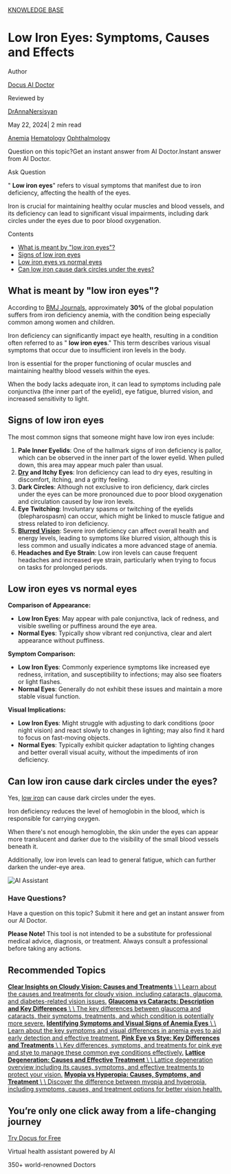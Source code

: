 [KNOWLEDGE BASE](https://docus.ai/knowledge-base)

# Low Iron Eyes: Symptoms, Causes and Effects

Author

[Docus AI Doctor](https://docus.ai/ai-doctor)

Reviewed by

[DrAnnaNersisyan](https://docus.ai/author/dr-anna-nersisyan)

May 22, 2024\| 2 min read

[Anemia](https://docus.ai/tags/anemia) [Hematology](https://docus.ai/tags/hematology) [Ophthalmology](https://docus.ai/tags/ophthalmology)

Question on this topic?Get an instant answer from AI Doctor.Instant answer from AI Doctor.

Ask Question

" **Low iron eyes**" refers to visual symptoms that manifest due to iron deficiency, affecting the health of the eyes.

Iron is crucial for maintaining healthy ocular muscles and blood vessels, and its deficiency can lead to significant visual impairments, including dark circles under the eyes due to poor blood oxygenation.

Contents

- [What is meant by "low iron eyes"?](https://docus.ai/knowledge-base/low-iron-eyes#what-is-meant-by-low-iron-eyes)
- [Signs of low iron eyes](https://docus.ai/knowledge-base/low-iron-eyes#signs-of-low-iron-eyes)
- [Low iron eyes vs normal eyes](https://docus.ai/knowledge-base/low-iron-eyes#low-iron-eyes-vs-normal-eyes)
- [Can low iron cause dark circles under the eyes?](https://docus.ai/knowledge-base/low-iron-eyes#can-low-iron-cause-dark-circles-under-the-eyes)

## What is meant by "low iron eyes"?

According to [BMJ Journals](https://bmjopengastro.bmj.com/content/9/1/e000759), approximately **30%** of the global population suffers from iron deficiency anemia, with the condition being especially common among women and children.

Iron deficiency can significantly impact eye health, resulting in a condition often referred to as " **low iron eyes**." This term describes various visual symptoms that occur due to insufficient iron levels in the body.

Iron is essential for the proper functioning of ocular muscles and maintaining healthy blood vessels within the eyes.

When the body lacks adequate iron, it can lead to symptoms including pale conjunctiva (the inner part of the eyelid), eye fatigue, blurred vision, and increased sensitivity to light.

## Signs of low iron eyes

The most common signs that someone might have low iron eyes include:

1. **Pale Inner Eyelids**: One of the hallmark signs of iron deficiency is pallor, which can be observed in the inner part of the lower eyelid. When pulled down, this area may appear much paler than usual.
2. **[Dry](https://docus.ai/symptoms-guide/tips-for-dry-eyes-at-night) and Itchy Eyes**: Iron deficiency can lead to dry eyes, resulting in discomfort, itching, and a gritty feeling.
3. **Dark Circles**: Although not exclusive to iron deficiency, dark circles under the eyes can be more pronounced due to poor blood oxygenation and circulation caused by low iron levels.
4. **Eye Twitching**: Involuntary spasms or twitching of the eyelids (blepharospasm) can occur, which might be linked to muscle fatigue and stress related to iron deficiency.
5. [**Blurred Vision**](https://docus.ai/symptoms-guide/solving-blurry-vision-in-one-eye-causes-and-solutions): Severe iron deficiency can affect overall health and energy levels, leading to symptoms like blurred vision, although this is less common and usually indicates a more advanced stage of anemia.
6. **Headaches and Eye Strain**: Low iron levels can cause frequent headaches and increased eye strain, particularly when trying to focus on tasks for prolonged periods.

## Low iron eyes vs normal eyes

**Comparison of Appearance:**

- **Low Iron Eyes**: May appear with pale conjunctiva, lack of redness, and visible swelling or puffiness around the eye area.
- **Normal Eyes**: Typically show vibrant red conjunctiva, clear and alert appearance without puffiness.

**Symptom Comparison:**

- **Low Iron Eyes**: Commonly experience symptoms like increased eye redness, irritation, and susceptibility to infections; may also see floaters or light flashes.
- **Normal Eyes**: Generally do not exhibit these issues and maintain a more stable visual function.

**Visual Implications:**

- **Low Iron Eyes**: Might struggle with adjusting to dark conditions (poor night vision) and react slowly to changes in lighting; may also find it hard to focus on fast-moving objects.
- **Normal Eyes**: Typically exhibit quicker adaptation to lighting changes and better overall visual acuity, without the impediments of iron deficiency.

## Can low iron cause dark circles under the eyes?

Yes, [low iron](https://docus.ai/symptoms-guide/iron-deficiency-bruising-insights-on-symptoms-and-care) can cause dark circles under the eyes.

Iron deficiency reduces the level of hemoglobin in the blood, which is responsible for carrying oxygen.

When there's not enough hemoglobin, the skin under the eyes can appear more translucent and darker due to the visibility of the small blood vessels beneath it.

Additionally, low iron levels can lead to general fatigue, which can further darken the under-eye area.

![AI Assistant](https://docus.ai/images/small-assistant.png)

### Have Questions?

Have a question on this topic? Submit it here and get an instant answer from our AI Doctor.

**Please Note!** This tool is not intended to be a substitute for professional medical advice, diagnosis, or treatment. Always consult a professional before taking any actions.

## Recommended Topics

[**Clear Insights on Cloudy Vision: Causes and Treatments** \\
\\
Learn about the causes and treatments for cloudy vision, including cataracts, glaucoma, and diabetes-related vision issues.](https://docus.ai/knowledge-base/insights-on-cloudy-vision) [**Glaucoma vs Cataracts: Description and Key Differences** \\
\\
The key differences between glaucoma and cataracts, their symptoms, treatments, and which condition is potentially more severe.](https://docus.ai/knowledge-base/glaucoma-vs-cataracts) [**Identifying Symptoms and Visual Signs of Anemia Eyes** \\
\\
Learn about the key symptoms and visual differences in anemia eyes to aid early detection and effective treatment.](https://docus.ai/knowledge-base/identifying-anemia-eyes) [**Pink Eye vs Stye: Key Differences and Treatments** \\
\\
Key differences, symptoms, and treatments for pink eye and stye to manage these common eye conditions effectively.](https://docus.ai/knowledge-base/pink-eye-vs-stye) [**Lattice Degeneration: Causes and Effective Treatment** \\
\\
Lattice degeneration overview including its causes, symptoms, and effective treatments to protect your vision.](https://docus.ai/knowledge-base/lattice-degeneration) [**Myopia vs Hyperopia: Causes, Symptoms, and Treatment** \\
\\
Discover the difference between myopia and hyperopia, including symptoms, causes, and treatment options for better vision health.](https://docus.ai/knowledge-base/myopia-vs-hyperopia)

## You’re only one click away from a life-changing journey

[Try Docus for Free](https://my.docus.ai/auth/signup)

Virtual health assistant powered by AI

350+ world-renowned Doctors